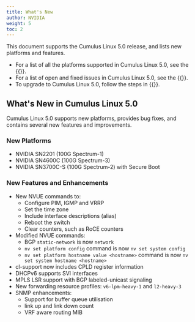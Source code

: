 ```yaml
---
title: What's New
author: NVIDIA
weight: 5
toc: 2
---
```

This document supports the Cumulus Linux 5.0 release, and lists new platforms and features.

- For a list of all the platforms supported in Cumulus Linux 5.0, see the {{<exlink url="www.nvidia.com/en-us/networking/ethernet-switching/hardware-compatibility-list/" text="Hardware Compatibility List (HCL)">}}.
- For a list of open and fixed issues in Cumulus Linux 5.0, see the {{<link title="Cumulus Linux 5.0 Release Notes" text="Cumulus Linux 5.0 Release Notes">}}.
- To upgrade to Cumulus Linux 5.0, follow the steps in {{<link url="Upgrading-Cumulus-Linux">}}.
<!-- vale off -->
## What's New in Cumulus Linux 5.0
<!-- vale on -->
Cumulus Linux 5.0 supports new platforms, provides bug fixes, and contains several new features and improvements.

### New Platforms

- NVIDIA SN2201 (100G Spectrum-1)
- NVIDIA SN4600C (100G Spectrum-3)
- NVIDIA SN3700C-S (100G Spectrum-2) with Secure Boot

### New Features and Enhancements

- New NVUE commands to:
  - Configure PIM, IGMP and VRRP
  - Set the time zone
  - Include interface descriptions (alias)
  - Reboot the switch
  - Clear counters, such as RoCE counters
- Modified NVUE commands:
  - BGP `static-network` is now `network`
  - `nv set platform config` command is now `nv set system config`
  - `nv set platform hostname value <hostname>` command is now `nv set system hostname <hostname>`
- cl-support now includes CPLD register information
- DHCPv6 supports SVI interfaces
- MPLS LSR support with BGP labeled-unicast signaling
- New forwarding resource profiles: `v6-lpm-heavy-1` and `l2-heavy-3`
- SNMP enhancements:
  - Support for buffer queue utilisation
  - link up and link down count
  - VRF aware routing MIB
